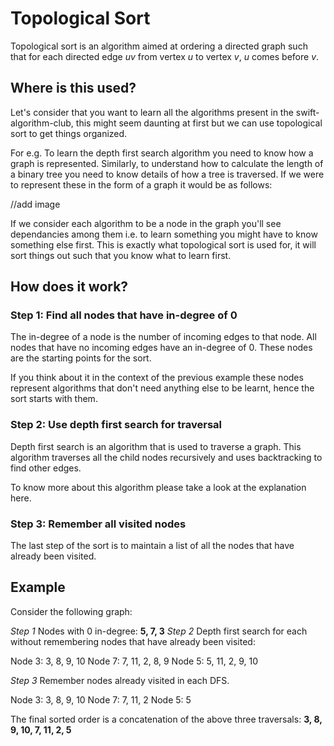 # Topological Sort

Topological sort is an algorithm aimed at ordering a directed graph such that for each directed edge *uv* from vertex *u* to vertex *v*, *u* comes before *v*.

## Where is this used?

Let's consider that you want to learn all the algorithms present in the swift-algorithm-club, this might seem daunting at first but  we can use topological sort to get things organized.

For e.g. To learn the depth first search algorithm you need to know how a graph is represented. Similarly, to understand how to calculate the length of a binary tree you need to know details of how a tree is traversed. If we were to represent these in the form of a graph it would be as follows:

//add image

If we consider each algorithm to be a node in the graph you'll see dependancies among them i.e. to learn something you might have to know something else first. This is exactly what topological sort is used for, it will sort things out such that you know what to learn first.

## How does it work?

### Step 1: Find all nodes that have in-degree of 0

The in-degree of a node is the number of incoming edges to that node. All nodes that have no incoming edges have an in-degree of 0. These nodes are the starting points for the sort.

If you think about it in the context of the previous example these nodes represent algorithms that don't need anything else to be learnt, hence the sort starts with them.

### Step 2: Use depth first search for traversal

Depth first search is an algorithm that is used to traverse a graph. This algorithm traverses all the child nodes recursively and uses backtracking to find other edges.

To know more about this algorithm please take a look at the explanation here.

### Step 3: Remember all visited nodes

The last step of the sort is to maintain a list of all the nodes that have already been visited.

## Example

Consider the following graph:

*Step 1* Nodes with 0 in-degree: **5, 7, 3**
*Step 2* Depth first search for each without remembering nodes that have already been visited:

Node 3: 3, 8, 9, 10
Node 7: 7, 11, 2, 8, 9
Node 5: 5, 11, 2, 9, 10

*Step 3* Remember nodes already visited in each DFS.

Node 3: 3, 8, 9, 10
Node 7: 7, 11, 2
Node 5: 5

The final sorted order is a concatenation of the above three traversals: **3, 8, 9, 10, 7, 11, 2, 5**
